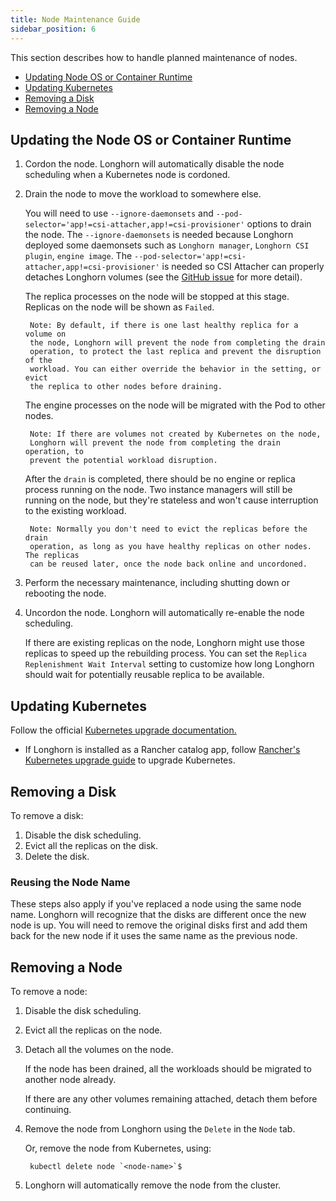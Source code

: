```yaml
---
title: Node Maintenance Guide
sidebar_position: 6
---
```


This section describes how to handle planned maintenance of nodes.

- [Updating Node OS or Container Runtime](#updating-the-node-os-or-container-runtime)
- [Updating Kubernetes](#updating-kubernetes)
- [Removing a Disk](#removing-a-disk)
- [Removing a Node](#removing-a-node)

## Updating the Node OS or Container Runtime

1. Cordon the node. Longhorn will automatically disable the node scheduling when a Kubernetes node is cordoned.

1. Drain the node to move the workload to somewhere else.

    You will need to use `--ignore-daemonsets` and `--pod-selector='app!=csi-attacher,app!=csi-provisioner'` options to drain the node.
    The `--ignore-daemonsets` is needed because Longhorn deployed some daemonsets such as `Longhorn manager`, `Longhorn CSI plugin`, `engine image`.
    The `--pod-selector='app!=csi-attacher,app!=csi-provisioner'` is needed so CSI Attacher can properly detaches Longhorn volumes (see the [GitHub issue](https://github.com/longhorn/longhorn/issues/3304) for more detail).

    The replica processes on the node will be stopped at this stage. Replicas on
    the node will be shown as `Failed`.

        Note: By default, if there is one last healthy replica for a volume on
        the node, Longhorn will prevent the node from completing the drain
        operation, to protect the last replica and prevent the disruption of the
        workload. You can either override the behavior in the setting, or evict
        the replica to other nodes before draining.

    The engine processes on the node will be migrated with the Pod to other nodes.

        Note: If there are volumes not created by Kubernetes on the node,
        Longhorn will prevent the node from completing the drain operation, to
        prevent the potential workload disruption.

    After the `drain` is completed, there should be no engine or replica process running on the node. Two instance managers will still be running on the node, but they're stateless and won't cause interruption to the existing workload.

        Note: Normally you don't need to evict the replicas before the drain
        operation, as long as you have healthy replicas on other nodes. The replicas
        can be reused later, once the node back online and uncordoned.

1. Perform the necessary maintenance, including shutting down or rebooting the node.
1. Uncordon the node. Longhorn will automatically re-enable the node scheduling.

    If there are existing replicas on the node, Longhorn might use those
    replicas to speed up the rebuilding process. You can set the `Replica
    Replenishment Wait Interval` setting to customize how long Longhorn should
    wait for potentially reusable replica to be available.

## Updating Kubernetes

Follow the official [Kubernetes upgrade documentation.](https://kubernetes.io/docs/tasks/administer-cluster/kubeadm/kubeadm-upgrade/)

* If Longhorn is installed as a Rancher catalog app, follow [Rancher's Kubernetes upgrade guide](https://rancher.com/docs/rancher/v2.x/en/cluster-admin/upgrading-kubernetes/#upgrading-the-kubernetes-version) to upgrade Kubernetes.

## Removing a Disk
To remove a disk:
1. Disable the disk scheduling.
1. Evict all the replicas on the disk.
1. Delete the disk.

### Reusing the Node Name

These steps also apply if you've replaced a node using the same node name. Longhorn will recognize that the disks are different once the new node is up. You will need to remove the original disks first and add them back for the new node if it uses the same name as the previous node.

## Removing a Node
To remove a node:
1. Disable the disk scheduling.
1. Evict all the replicas on the node.
1. Detach all the volumes on the node.

    If the node has been drained, all the workloads should be migrated to another node already.

    If there are any other volumes remaining attached, detach them before continuing.

1. Remove the node from Longhorn using the `Delete` in the `Node` tab.

    Or, remove the node from Kubernetes, using:

        kubectl delete node `<node-name>`$

1. Longhorn will automatically remove the node from the cluster.
